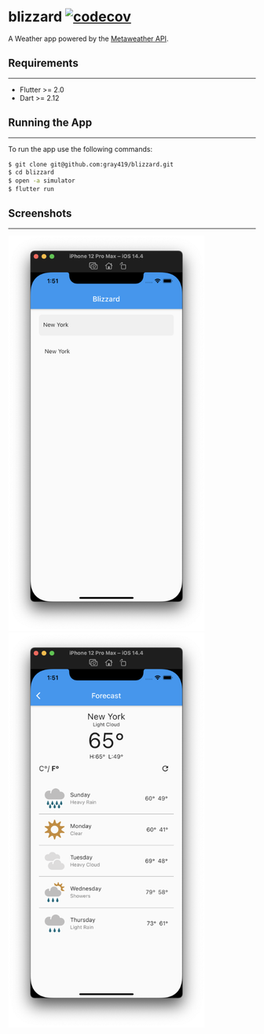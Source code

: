 # blizzard [![codecov](https://codecov.io/gh/gray419/blizzard/branch/master/graph/badge.svg?token=D8D88OVIBQ)](https://codecov.io/gh/gray419/blizzard)

A Weather app powered by the [Metaweather API](https://www.metaweather.com/api/).

## Requirements
---
- Flutter >= 2.0
- Dart >= 2.12

## Running the App
---
To run the app use the following commands:
```sh
$ git clone git@github.com:gray419/blizzard.git
$ cd blizzard
$ open -a simulator
$ flutter run
```

## Screenshots
---
<p float="left">
<img src="screenshots/search_page.png" width="400">
<img src="screenshots/forecast_page.png" width="400">
</p>
